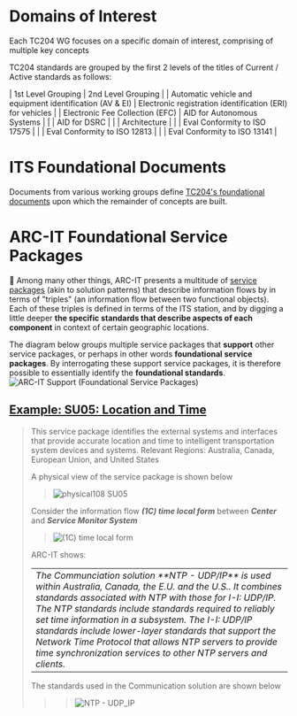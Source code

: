 # Domains of Interest
Each TC204 WG focuses on a specific domain of interest, comprising of multiple key concepts

TC204 standards are grouped by the first 2 levels of the titles of Current / Active standards as follows:

| 1st Level Grouping | 2nd Level Grouping |
| Automatic vehicle and equipment identification (AV & EI) | Electronic registration identification (ERI) for vehicles |
| Electronic Fee Collection (EFC) | AID for Autonomous Systems |
| | AID for DSRC  |
| | Architecture |
| | Eval Conformity to ISO 17575  |
| | Eval Conformity to ISO 12813  |
| | Eval Conformity to ISO 13141 |

# ITS Foundational Documents
Documents from various working groups define [TC204's foundational documents](tc204-standards-main-page.md) upon which the remainder of concepts are built.
 
# ARC-IT Foundational Service Packages
🚧 Among many other things, ARC-IT presents a multitude of [service packages](https://www.arc-it.net/html/servicepackages/servicepackages-areaspsort.html) (akin to solution patterns) that describe information flows by in terms of "triples" (an information flow between two functional objects). Each of these triples is defined in terms of the ITS station, and by digging a little deeper **the specific standards that describe aspects of each component** in context of certain geographic locations. 
<br> 

The diagram below groups multiple service packages that **support** other service packages, or perhaps in other words **foundational service packages**.  By interrogating these support service packages, it is therefore possible to essentially identify the **foundational standards**.
![ARC-IT Support (Foundational Service Packages)](https://github.com/user-attachments/assets/a49c5d06-aaab-4c80-a9ac-9a3dc4d93076)


## [Example: SU05: Location and Time](https://www.arc-it.net/html/servicepackages/sp108.html#tab-3)
>This service package identifies the external systems and interfaces that provide accurate location and time to intelligent transportation system devices and systems. Relevant Regions: Australia, Canada, European Union, and United States
>
>A physical view of the service package is shown below
>>![physical108 SU05](https://github.com/user-attachments/assets/7c42c5d4-8096-41a8-af6f-31685f871cdc)
>
>Consider the information flow **_(1C) time local form_** between **_Center_** and **_Service Monitor System_**
>>![(1C) time local form](https://github.com/user-attachments/assets/eb8c64c9-d3a6-4e93-a864-d816a8f84e6c)
>
>ARC-IT shows:
><table><tr><td> <i> The Communciation solution **NTP - UDP/IP** is used within Australia, Canada, the E.U. and the U.S.. It combines standards associated with NTP with those for I-I: UDP/IP. The NTP standards include standards required to reliably set time information in a subsystem. The I-I: UDP/IP standards include lower-layer standards that support the Network Time Protocol that allows NTP servers to provide time synchronization services to other NTP servers and clients. </i> </td></tr></table>
>
>The standards used in the Communication solution are shown below
>>>![NTP - UDP_IP](https://github.com/user-attachments/assets/65ac3b5c-473d-437a-98ae-c977f915daac)

 
